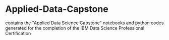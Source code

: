 # Applied-Data-Capstone
contains the "Applied Data Science Capstone" notebooks and python codes generated for the completion of the IBM Data Science Professional Certification
